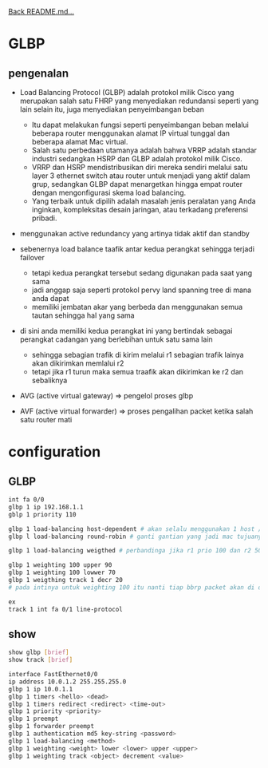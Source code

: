<a href="../../README.md#back">Back README.md...</a>

# GLBP
## pengenalan
- Load Balancing Protocol (GLBP) adalah protokol milik Cisco yang merupakan salah satu FHRP yang menyediakan redundansi seperti yang lain selain itu, juga menyediakan penyeimbangan beban
    - Itu dapat melakukan fungsi seperti penyeimbangan beban melalui beberapa router menggunakan alamat IP virtual tunggal dan beberapa alamat Mac virtual.
    - Salah satu perbedaan utamanya adalah bahwa VRRP adalah standar industri sedangkan HSRP dan GLBP adalah protokol milik Cisco.
    - VRRP dan HSRP mendistribusikan diri mereka sendiri melalui satu layer 3 ethernet switch atau router untuk menjadi yang aktif dalam grup, sedangkan GLBP dapat menargetkan hingga empat router dengan mengonfigurasi skema load balancing.
    - Yang terbaik untuk dipilih adalah masalah jenis peralatan yang Anda inginkan, kompleksitas desain jaringan, atau terkadang preferensi pribadi.

- menggunakan active redundancy yang artinya tidak aktif dan standby
- sebenernya load balance taafik antar kedua perangkat sehingga terjadi failover
    - tetapi kedua perangkat tersebut sedang digunakan pada saat yang sama
    - jadi anggap saja seperti protokol pervy land spanning tree di mana anda dapat
    - memiliki jembatan akar yang berbeda dan menggunakan semua tautan sehingga hal yang sama
- di sini anda memiliki kedua perangkat ini yang bertindak sebagai perangkat cadangan yang berlebihan untuk satu sama lain
    - sehingga sebagian trafik di kirim melalui r1 sebagian trafik lainya akan dikirimkan memlalui r2
    - tetapi jika r1 turun maka semua traafik akan dikirimkan ke r2 dan sebaliknya

- AVG (active virtual gateway) => pengelol proses glbp
- AVF (active virtual forwarder) => proses pengalihan packet ketika salah satu router mati

# configuration
## GLBP
```bash
int fa 0/0
glbp 1 ip 192.168.1.1
gblp 1 priority 110

glbp 1 load-balancing host-dependent # akan selalu menggunakan 1 host / 1 router mac
glbp l load-balancing round-robin # ganti gantian yang jadi mac tujuanya

glbp 1 load-balancing weigthed # perbandinga jika r1 prio 100 dan r2 50 maka nantinya paket akan dikirim ke mac r1 sebanyak 2 kali dan 1 kali ke r2

glbp 1 weighting 100 upper 90
glbp 1 weighting 100 lowwer 70
glbp 1 weigthing track 1 decr 20
# pada intinya untuk weighting 100 itu nanti tiap bbrp packet akan di decrement (kurangi) sebanyak 20 hingga menjaadi dibawah 70 maka nanti akan berhenti menjaadi avf

ex
track 1 int fa 0/1 line-protocol
```

## show
```bash
show glbp [brief]
show track [brief]
```

```bash
interface FastEthernet0/0
ip address 10.0.1.2 255.255.255.0
glbp 1 ip 10.0.1.1
glbp 1 timers <hello> <dead>
glbp 1 timers redirect <redirect> <time-out>
glbp 1 priority <priority>
glbp 1 preempt
glbp 1 forwarder preempt
glbp 1 authentication md5 key-string <password>
glbp 1 load-balancing <method>
glbp 1 weighting <weight> lower <lower> upper <upper>
glbp 1 weighting track <object> decrement <value>
```